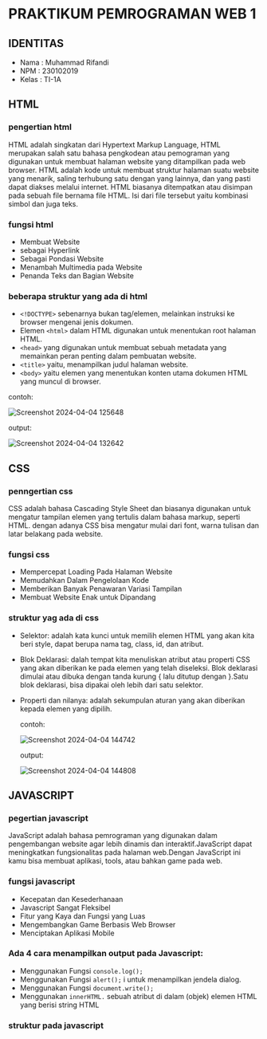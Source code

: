 # PRAKTIKUM PEMROGRAMAN WEB 1

## IDENTITAS

* Nama : Muhammad Rifandi
* NPM : 230102019
* Kelas : TI-1A

## HTML
### pengertian html

HTML adalah singkatan dari Hypertext Markup Language,
HTML merupakan salah satu bahasa pengkodean atau pemograman yang digunakan untuk membuat halaman website yang ditampilkan pada web browser. 
HTML adalah kode untuk membuat struktur halaman suatu website yang menarik, saling terhubung satu dengan yang lainnya, dan yang pasti dapat diakses melalui internet. 
HTML biasanya ditempatkan atau disimpan pada sebuah file bernama file HTML. Isi dari file tersebut yaitu kombinasi simbol dan juga teks.

### fungsi html

* Membuat Website
* sebagai Hyperlink
* Sebagai Pondasi Website
* Menambah Multimedia pada Website
* Penanda Teks dan Bagian Website

### beberapa struktur yang ada di html

* `<!DOCTYPE>` sebenarnya bukan tag/elemen, melainkan instruksi ke browser mengenai jenis dokumen. 
* Elemen `<html>` dalam HTML digunakan untuk menentukan root halaman HTML.
* `<head>` yang digunakan untuk membuat sebuah metadata yang memainkan peran penting dalam pembuatan website.
* `<title>` yaitu, menampilkan judul halaman website.
* `<body>` yaitu elemen yang menentukan konten utama dokumen HTML yang muncul di browser.
  
contoh: 

![Screenshot 2024-04-04 125648](https://github.com/mrifandi060/muhammad-rifandi/assets/165985106/4c1517b3-a8ea-4391-925e-4d8208ccc2b1)

output:

![Screenshot 2024-04-04 132642](https://github.com/mrifandi060/muhammad-rifandi/assets/165985106/06acd55e-fc10-4120-b43d-5a78f95c150a)

## CSS
### penngertian css

CSS adalah bahasa Cascading Style Sheet dan biasanya digunakan untuk mengatur tampilan elemen yang tertulis dalam bahasa markup, seperti HTML. dengan adanya CSS bisa mengatur mulai dari font, warna tulisan dan latar belakang pada website. 

### fungsi css

* Mempercepat Loading Pada Halaman Website
* Memudahkan Dalam Pengelolaan Kode
* Memberikan Banyak Penawaran Variasi Tampilan
* Membuat Website Enak untuk Dipandang

### struktur yag ada di css

* Selektor: adalah kata kunci untuk memilih elemen HTML yang akan kita beri style, dapat berupa nama tag, class, id, dan atribut. 
* Blok Deklarasi: dalah tempat kita menuliskan atribut atau properti CSS yang akan diberikan ke pada elemen yang telah diseleksi. Blok deklarasi dimulai atau dibuka dengan tanda kurung { lalu ditutup dengan }.Satu blok deklarasi, bisa dipakai oleh lebih dari satu selektor.
* Properti dan nilanya: adalah sekumpulan aturan yang akan diberikan kepada elemen yang dipilih.

  contoh:

  ![Screenshot 2024-04-04 144742](https://github.com/mrifandi060/muhammad-rifandi/assets/165985106/adc1d4bb-bb40-44fe-9369-a83419203539)

  output:

  ![Screenshot 2024-04-04 144808](https://github.com/mrifandi060/muhammad-rifandi/assets/165985106/5d4ddca3-da78-461b-b001-d19b96b6722c)


## JAVASCRIPT
### pegertian javascript

JavaScript adalah bahasa pemrograman yang digunakan dalam pengembangan website agar lebih dinamis dan interaktif.JavaScript dapat meningkatkan fungsionalitas pada halaman web.Dengan JavaScript ini kamu bisa membuat aplikasi, tools, atau bahkan game pada web.

### fungsi javascript

* Kecepatan dan Kesederhanaan
* Javascript Sangat Fleksibel
* Fitur yang Kaya dan Fungsi yang Luas
*  Mengembangkan Game Berbasis Web Browser
*  Menciptakan Aplikasi Mobile

### Ada 4 cara menampilkan output pada Javascript:
* Menggunakan Fungsi `console.log();`
* Menggunakan Fungsi `alert();` i untuk menampilkan jendela
dialog. 
* Menggunakan Fungsi `document.write();`
* Menggunakan `innerHTML.` sebuah atribut di
dalam (objek) elemen HTML yang berisi
string HTML

### struktur pada javascript



